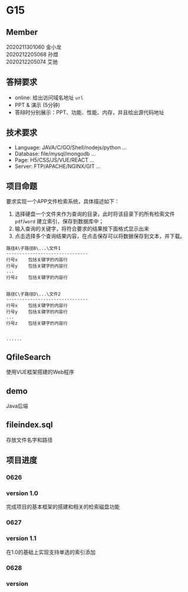 # G15
  
## Member  
2020211301060 金小龙  
2020212205068 孙煜  
2020212205074 艾驰  

## 答辩要求
- online: 给出访问域名地址 `url`   
- PPT & 演示 (5分钟)  
- 答辩时分别展示：PPT、功能、性能、内存，并且给出源代码地址  

## 技术要求
- Language: JAVA/C/GO/Shell/nodejs/python ...  
- Database: file/mysql/mongodb ...  
- Page: H5/CSS/JS/VUE/REACT ...  
- Server: FTP/APACHE/NGINX/GIT ...

## 项目命题
要求实现一个APP文件检索系统，具体描述如下：  
1. 选择硬盘一个文件夹作为查询的目录，此时将该目录下的所有检索文件 `pdf`/`word` 建立索引，保存到数据库中；  
2. 输入查询的关键字，将符合要求的结果按下面格式显示出来  
3. 点击选择多个查询结果内容，在点击保存可以将数据保存到文本，并下载。  
```  
路径A\子路径B\...\文件1        
-------------------------------  
行号x    包括关键字的内容行     
行号y    包括关键字的内容行  
...  
行号z    包括关键字的内容行  
  
  
路径C\子路径D\...\文件2       
-------------------------------  
行号x    包括关键字的内容行   
行号y    包括关键字的内容行  
...  
行号z    包括关键字的内容行  
  
  
......  
```  
  
## QfileSearch
使用VUE框架搭建的Web程序  
## demo
Java后端  
## fileindex.sql
存放文件名字和路径    
  
## 项目进度
### 0626 
### version 1.0 
完成项目的基本框架的搭建和相关的检索磁盘功能
###  
### 0627 
### version 1.1
在1.0的基础上实现支持单选的索引添加
###  
### 0628 
### version 
